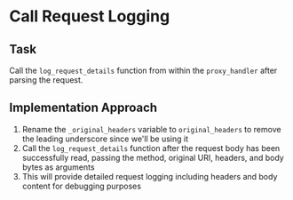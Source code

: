 # Call Request Logging

## Task
Call the `log_request_details` function from within the `proxy_handler` after parsing the request.

## Implementation Approach
1. Rename the `_original_headers` variable to `original_headers` to remove the leading underscore since we'll be using it
2. Call the `log_request_details` function after the request body has been successfully read, passing the method, original URI, headers, and body bytes as arguments
3. This will provide detailed request logging including headers and body content for debugging purposes